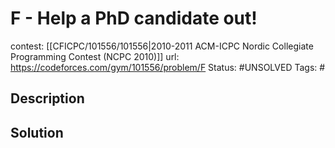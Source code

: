 # F - Help a PhD candidate out!

contest: [[CFICPC/101556/101556|2010-2011 ACM-ICPC Nordic Collegiate Programming Contest (NCPC 2010)]]
url: https://codeforces.com/gym/101556/problem/F
Status: #UNSOLVED
Tags: #

## Description

## Solution

